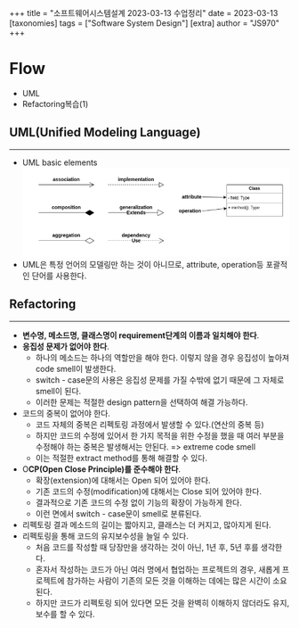 +++
title = "소프트웨어시스템설계 2023-03-13 수업정리"
date = 2023-03-13
[taxonomies]
tags = ["Software System Design"]
[extra]
author = "JS970"
+++
# Flow
- UML
- Refactoring복습(1)

## UML(Unified Modeling Language)
---
- UML basic elements
![uml basic](/image/SSD/uml_basic.png)
- UML은 특정 언어의 모델링만 하는 것이 아니므로, attribute, operation등 포괄적인 단어를 사용한다.

## Refactoring
---
- **변수명, 메소드명, 클래스명이 requirement단계의 이름과 일치해야 한다**.
- **응집성 문제가 없어야 한다**.
	- 하나의 메소드는 하나의 역할만을 해야 한다. 이렇지 않을 경우 응집성이 높아져 code smell이 발생한다.
	- switch - case문의 사용은 응집성 문제를 가질 수밖에 없기 때문에 그 자체로 smell이 된다.
	- 이러한 문제는 적절한 design pattern을 선택하여 해결 가능하다.
- 코드의 중복이 없어야 한다.
	- 코드 자체의 중복은 리펙토링 과정에서 발생할 수 있다.(연산의 중복 등)
	- 하지만 코드의 수정에 있어서 한 가지 목적을 위한 수정을 했을 때 여러 부분을 수정해야 하는 중복은 발생해서는 안된다. => extreme code smell
	- 이는 적절한 extract method를 통해 해결할 수 있다.
- O**CP(Open Close Principle)를 준수해야 한다**.
	- 확장(extension)에 대해서는 Open 되어 있어야 한다.
	- 기존 코드의 수정(modification)에 대해서는 Close 되어 있어야 한다.
	- 결과적으로 기존 코드의 수정 없이 기능의 확장이 가능하게 한다.
	- 이런 면에서 switch - case문이 smell로 분류된다.
- 리펙토링 결과 메소드의 길이는 짧아지고, 클래스는 더 커지고, 많아지게 된다.
- 리펙토링을 통해 코드의 유지보수성을 늘일 수 있다.
	- 처음 코드를 작성할 때 당장만을 생각하는 것이 아닌, 1년 후, 5년 후를 생각한다.
	- 혼자서 작성하는 코드가 아닌 여러 명에서 협업하는 프로젝트의 경우, 새롭게 프로젝트에 참가하는 사람이 기존의 모든 것을 이해하는 데에는 많은 시간이 소요된다.
	- 하지만 코드가 리펙토링 되어 있다면 모든 것을 완벽히 이해하지 않더라도 유지, 보수를 할 수 있다.
